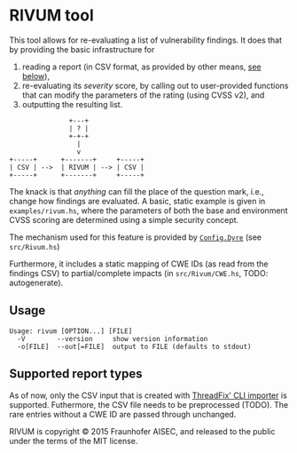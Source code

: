 # RIVUM tool

This tool allows for re-evaluating a list of vulnerability findings.
It does that by providing the basic infrastructure for

1. reading a report (in CSV format, as provided by other means, [see below](#supported-report-types)),
2. re-evaluating its _severity_ score, by calling out to user-provided functions that can modify the parameters of the rating (using CVSS v2), and
3. outputting the resulting list.

```raw
               +---+              
               | ? |              
               +-+-+              
                 |                
                 v                
+-----+      +-------+     +-----+
| CSV | -->  | RIVUM | --> | CSV |
+-----+      +-------+     +-----+
```

The knack is that _anything_ can fill the place of the question mark, i.e., change how findings are evaluated.
A basic, static example is given in `examples/rivum.hs`, where the parameters of both the base and environment CVSS scoring are determined using a simple security concept.

The mechanism used for this feature is provided by [`Config.Dyre`](http://hackage.haskell.org/package/dyre) (see `src/Rivum.hs`)

Furthermore, it includes a static mapping of CWE IDs (as read from the findings CSV) to partial/complete impacts (in `src/Rivum/CWE.hs`, TODO: autogenerate).

## Usage

```raw
Usage: rivum [OPTION...] [FILE]
  -V        --version     show version information
  -o[FILE]  --out[=FILE]  output to FILE (defaults to stdout)
```

## Supported report types

As of now, only the CSV input that is created with [ThreadFix' CLI importer](https://github.com/denimgroup/threadfix/wiki/CLI-Importers) is supported.
Futhermore, the CSV file needs to be preprocessed (TODO).
The rare entries without a CWE ID are passed through unchanged.

RIVUM is copyright © 2015 Fraunhofer AISEC, and released to the public under the terms of the MIT license.
